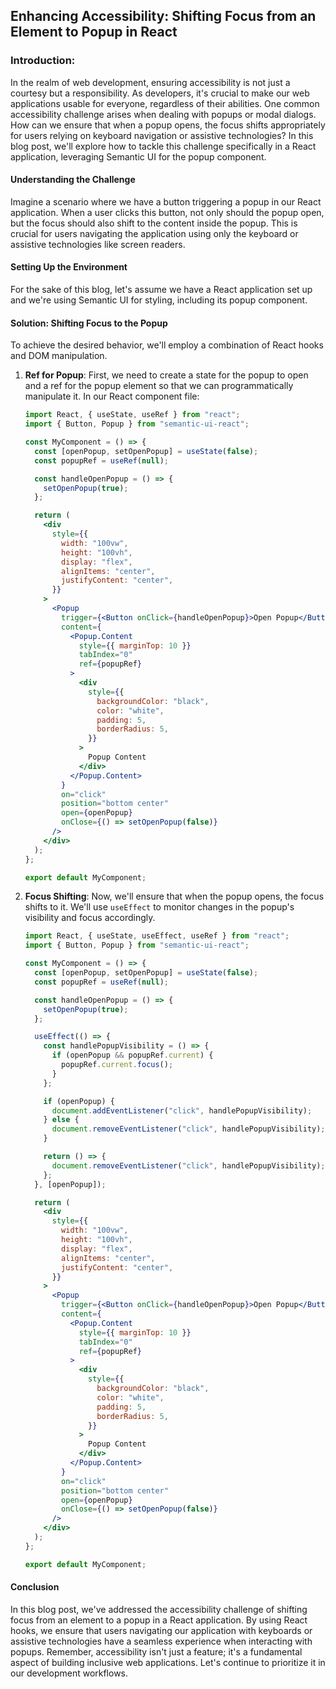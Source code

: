 ## Enhancing Accessibility: Shifting Focus from an Element to Popup in React

### Introduction:

In the realm of web development, ensuring accessibility is not just a courtesy but a responsibility. As developers, it's crucial to make our web applications usable for everyone, regardless of their abilities. One common accessibility challenge arises when dealing with popups or modal dialogs. How can we ensure that when a popup opens, the focus shifts appropriately for users relying on keyboard navigation or assistive technologies? In this blog post, we'll explore how to tackle this challenge specifically in a React application, leveraging Semantic UI for the popup component.

#### **Understanding the Challenge**

Imagine a scenario where we have a button triggering a popup in our React application. When a user clicks this button, not only should the popup open, but the focus should also shift to the content inside the popup. This is crucial for users navigating the application using only the keyboard or assistive technologies like screen readers.

#### **Setting Up the Environment**

For the sake of this blog, let's assume we have a React application set up and we're using Semantic UI for styling, including its popup component.

#### **Solution: Shifting Focus to the Popup**

To achieve the desired behavior, we'll employ a combination of React hooks and DOM manipulation.

1. **Ref for Popup**: First, we need to create a state for the popup to open and a ref for the popup element so that we can programmatically manipulate it. In our React component file:

   ```jsx
   import React, { useState, useRef } from "react";
   import { Button, Popup } from "semantic-ui-react";

   const MyComponent = () => {
     const [openPopup, setOpenPopup] = useState(false);
     const popupRef = useRef(null);

     const handleOpenPopup = () => {
       setOpenPopup(true);
     };

     return (
       <div
         style={{
           width: "100vw",
           height: "100vh",
           display: "flex",
           alignItems: "center",
           justifyContent: "center",
         }}
       >
         <Popup
           trigger={<Button onClick={handleOpenPopup}>Open Popup</Button>}
           content={
             <Popup.Content
               style={{ marginTop: 10 }}
               tabIndex="0"
               ref={popupRef}
             >
               <div
                 style={{
                   backgroundColor: "black",
                   color: "white",
                   padding: 5,
                   borderRadius: 5,
                 }}
               >
                 Popup Content
               </div>
             </Popup.Content>
           }
           on="click"
           position="bottom center"
           open={openPopup}
           onClose={() => setOpenPopup(false)}
         />
       </div>
     );
   };

   export default MyComponent;
   ```

2. **Focus Shifting**: Now, we'll ensure that when the popup opens, the focus shifts to it. We'll use `useEffect` to monitor changes in the popup's visibility and focus accordingly.

   ```jsx
   import React, { useState, useEffect, useRef } from "react";
   import { Button, Popup } from "semantic-ui-react";

   const MyComponent = () => {
     const [openPopup, setOpenPopup] = useState(false);
     const popupRef = useRef(null);

     const handleOpenPopup = () => {
       setOpenPopup(true);
     };

     useEffect(() => {
       const handlePopupVisibility = () => {
         if (openPopup && popupRef.current) {
           popupRef.current.focus();
         }
       };

       if (openPopup) {
         document.addEventListener("click", handlePopupVisibility);
       } else {
         document.removeEventListener("click", handlePopupVisibility);
       }

       return () => {
         document.removeEventListener("click", handlePopupVisibility);
       };
     }, [openPopup]);

     return (
       <div
         style={{
           width: "100vw",
           height: "100vh",
           display: "flex",
           alignItems: "center",
           justifyContent: "center",
         }}
       >
         <Popup
           trigger={<Button onClick={handleOpenPopup}>Open Popup</Button>}
           content={
             <Popup.Content
               style={{ marginTop: 10 }}
               tabIndex="0"
               ref={popupRef}
             >
               <div
                 style={{
                   backgroundColor: "black",
                   color: "white",
                   padding: 5,
                   borderRadius: 5,
                 }}
               >
                 Popup Content
               </div>
             </Popup.Content>
           }
           on="click"
           position="bottom center"
           open={openPopup}
           onClose={() => setOpenPopup(false)}
         />
       </div>
     );
   };

   export default MyComponent;
   ```

#### **Conclusion**

In this blog post, we've addressed the accessibility challenge of shifting focus from an element to a popup in a React application. By using React hooks, we ensure that users navigating our application with keyboards or assistive technologies have a seamless experience when interacting with popups. Remember, accessibility isn't just a feature; it's a fundamental aspect of building inclusive web applications. Let's continue to prioritize it in our development workflows.
